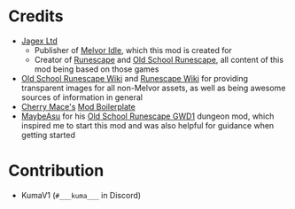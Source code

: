 # Credits
* [Jagex Ltd](https://www.jagex.com/de-DE/)
  * Publisher of [Melvor Idle](https://www.melvoridle.com/), which this mod is created for
  * Creator of [Runescape](https://www.runescape.com) and [Old School Runescape](https://oldschool.runescape.com), all content of this mod being based on those games
* [Old School Runescape Wiki](https://oldschool.runescape.wiki/) and [Runescape Wiki](https://runescape.wiki/) for providing transparent images for all non-Melvor assets, as well as being awesome sources of information in general
* [Cherry Mace's](https://github.com/CherryMace) [Mod Boilerplate](https://github.com/CherryMace/melvor-idle-mod-boilerplate-ts)
* [MaybeAsu](https://mod.io/g/melvoridle/u/maybeasu) for his [Old School Runescape GWD1](https://mod.io/g/melvoridle/m/godwars-recreation) dungeon mod, which inspired me to start this mod and was also helpful for guidance when getting started

# Contribution
* KumaV1 (`#___kuma___` in Discord)